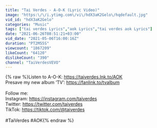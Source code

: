 ```yaml
---
title: "Tai Verdes - A-O-K (Lyric Video)"
image: "https:\/\/i.ytimg.com\/vi\/hdX3aK2Gelo\/hqdefault.jpg"
vid_id: "hdX3aK2Gelo"
categories: "Music"
tags: ["tai verdes Lyrics","aok Lyrics","tai verdes aok Lyrics"]
date: "2021-06-26T08:51:21+03:00"
vid_date: "2021-05-06T16:00:16Z"
duration: "PT2M55S"
viewcount: "1867209"
likeCount: "64120"
dislikeCount: "390"
channel: "TaiVerdesVEVO"
---
```

{% raw %}Listen to A-O-K: <a rel="nofollow" target="blank" href="https://taiverdes.lnk.to/AOK">https://taiverdes.lnk.to/AOK</a><br />Presave my new album ‘TV’: <a rel="nofollow" target="blank" href="https://fanlink.to/tvalbum">https://fanlink.to/tvalbum</a><br /><br />Follow me:<br />Instagram: <a rel="nofollow" target="blank" href="https://instagram.com/taiverdes​">https://instagram.com/taiverdes​</a><br />Twitter: <a rel="nofollow" target="blank" href="https://twitter.com/taiverdes​">https://twitter.com/taiverdes​</a><br />TikTok: <a rel="nofollow" target="blank" href="https://tiktok.com/@taiverdes">https://tiktok.com/@taiverdes</a><br /><br />#TaiVerdes #AOK{% endraw %}
